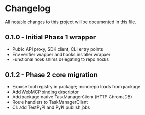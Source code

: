 # Changelog

All notable changes to this project will be documented in this file.

## 0.1.0 - Initial Phase 1 wrapper
- Public API proxy, SDK client, CLI entry points
- Env verifier wrapper and hooks installer wrapper
- Functional hook shims delegating to repo hooks

## 0.1.2 - Phase 2 core migration
- Expose tool registry in package; monorepo loads from package
- Add WebMCP binding descriptor
- Add package-native TaskManagerClient (HTTP ChromaDB)
- Route handlers to TaskManagerClient
- CI: add TestPyPI and PyPI publish jobs
